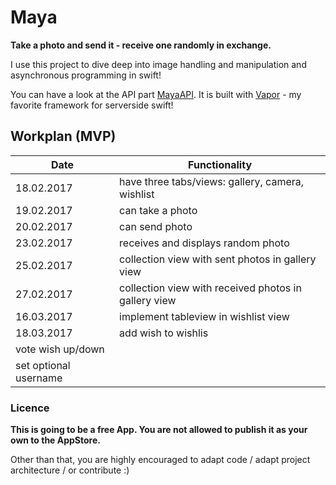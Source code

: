# Maya

**Take a photo and send it - receive one randomly in exchange.**

I use this project to dive deep into image handling and manipulation and asynchronous programming in swift!

You can have a look at the API part [MayaAPI](https://github.com/MartinLasek/MayaAPI). It is built with [Vapor](https://github.com/vapor/vapor) - my favorite framework for serverside swift!

## Workplan (MVP)

Date | Functionality
--- | ---
18.02.2017 | have three tabs/views: gallery, camera, wishlist
19.02.2017 | can take a photo
20.02.2017 | can send photo
23.02.2017 | receives and displays random photo
25.02.2017 | collection view with sent photos in gallery view
27.02.2017 | collection view with received photos in gallery view
16.03.2017 | implement tableview in wishlist view
18.03.2017 | add wish to wishlis
 | vote wish up/down
 | set optional username

### Licence
**This is going to be a free App. You are not allowed to publish it as your own to the AppStore.**

Other than that, you are highly encouraged to adapt code / adapt project architecture / or contribute :)
